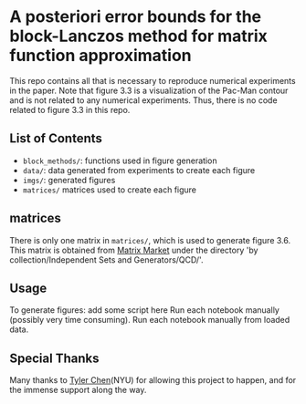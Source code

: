 # A posteriori error bounds for the block-Lanczos method for matrix function approximation

This repo contains all that is necessary to reproduce numerical experiments in the paper. Note that figure 3.3 is a visualization of the Pac-Man contour and is not related to any numerical experiments. Thus, there is no code related to figure 3.3 in this repo. 

## List of Contents

- `block_methods/`: functions used in figure generation
- `data/`: data generated from experiments to create each figure
- `imgs/`: generated figures
- `matrices/` matrices used to create each figure

## matrices

There is only one matrix in `matrices/`, which is used to generate figure 3.6. This matrix is obtained from [Matrix Market](https://math.nist.gov/MatrixMarket/) under the directory 'by collection/Independent Sets and Generators/QCD/'.

## Usage

To generate figures:
add some script here
Run each notebook manually (possibly very time consuming).
Run each notebook manually from loaded data.

## Special Thanks

Many thanks to [Tyler Chen](https://chen.pw/)(NYU) for allowing this project to happen, and for the immense support along the way.